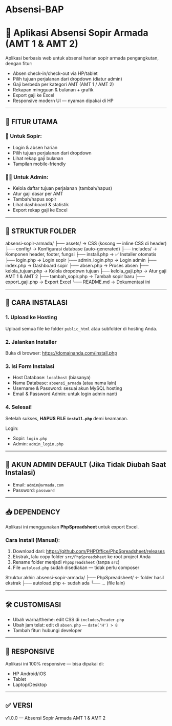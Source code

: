 # Absensi-BAP
# 🚛 Aplikasi Absensi Sopir Armada (AMT 1 & AMT 2)

Aplikasi berbasis web untuk absensi harian sopir armada pengangkutan, dengan fitur:
- Absen check-in/check-out via HP/tablet
- Pilih tujuan perjalanan dari dropdown (diatur admin)
- Gaji berbeda per kategori AMT (AMT 1 / AMT 2)
- Rekapan mingguan & bulanan + grafik
- Export gaji ke Excel
- Responsive modern UI — nyaman dipakai di HP

---

## 🎯 FITUR UTAMA

### 👤 Untuk Sopir:
- Login & absen harian
- Pilih tujuan perjalanan dari dropdown
- Lihat rekap gaji bulanan
- Tampilan mobile-friendly

### 👨‍💼 Untuk Admin:
- Kelola daftar tujuan perjalanan (tambah/hapus)
- Atur gaji dasar per AMT
- Tambah/hapus sopir
- Lihat dashboard & statistik
- Export rekap gaji ke Excel

---

## 📁 STRUKTUR FOLDER
absensi-sopir-armada/
├── assets/ → CSS (kosong — inline CSS di header)
├── config/ → Konfigurasi database (auto-generated)
├── includes/ → Komponen header, footer, fungsi
├── install.php → ✅ Installer otomatis
├── login.php → Login sopir
├── admin_login.php → Login admin
├── index.php → Dashboard sopir
├── absen.php → Proses absen
├── kelola_tujuan.php → Kelola dropdown tujuan
├── kelola_gaji.php → Atur gaji AMT 1 & AMT 2
├── tambah_sopir.php → Tambah sopir baru
├── export_gaji.php → Export Excel
└── README.md → Dokumentasi ini

---

## 🚀 CARA INSTALASI

### 1. Upload ke Hosting
Upload semua file ke folder `public_html` atau subfolder di hosting Anda.

### 2. Jalankan Installer
Buka di browser:
https://domainanda.com/install.php

### 3. Isi Form Instalasi
- Host Database: `localhost` (biasanya)
- Nama Database: `absensi_armada` (atau nama lain)
- Username & Password: sesuai akun MySQL hosting
- Email & Password Admin: untuk login admin nanti

### 4. Selesai!
Setelah sukses, **HAPUS FILE `install.php`** demi keamanan.

Login:
- Sopir: `login.php`
- Admin: `admin_login.php`

---

## 🔐 AKUN ADMIN DEFAULT (Jika Tidak Diubah Saat Instalasi)

- Email: `admin@armada.com`
- Password: `password`

---

## 📥 DEPENDENCY

Aplikasi ini menggunakan **PhpSpreadsheet** untuk export Excel.

### Cara Install (Manual):
1. Download dari: https://github.com/PHPOffice/PhpSpreadsheet/releases
2. Ekstrak, lalu copy folder `src/PhpSpreadsheet` ke root project Anda
3. Rename folder menjadi `PhpSpreadsheet` (tanpa `src`)
4. File `autoload.php` sudah disediakan — tidak perlu composer

Struktur akhir:
absensi-sopir-armada/
├── PhpSpreadsheet/ ← folder hasil ekstrak
├── autoload.php ← sudah ada
└── ... (file lain)

---

## 🛠️ CUSTOMISASI

- Ubah warna/theme: edit CSS di `includes/header.php`
- Ubah jam telat: edit di `absen.php` — `date('H') > 8`
- Tambah fitur: hubungi developer

---

## 📱 RESPONSIVE

Aplikasi ini 100% responsive — bisa dipakai di:
- HP Android/iOS
- Tablet
- Laptop/Desktop

---

## ✅ VERSI

v1.0.0 — Absensi Sopir Armada AMT 1 & AMT 2
